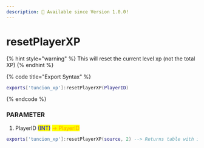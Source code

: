 ```yaml
---
description: 🔧 Available since Version 1.0.0!
---
```


# resetPlayerXP

{% hint style="warning" %}
This will reset the current level xp (not the total XP)
{% endhint %}

{% code title="Export Syntax" %}
```lua
exports['tuncion_xp']:resetPlayerXP(PlayerID)
```
{% endcode %}

### PARAMETER

1. PlayerID <mark style="color:blue;">(INT)</mark> <mark style="color:orange;">-> PlayerID</mark>

```lua
exports['tuncion_xp']:resetPlayerXP(source, 2) --> Returns table with information
```

